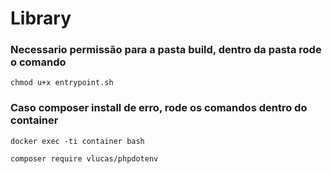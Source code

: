 # Library 

### Necessario permissão para a pasta build, dentro da pasta rode o comando
```
chmod u+x entrypoint.sh
```

### Caso composer install de erro, rode os comandos dentro do container
```
docker exec -ti container bash
```

```
composer require vlucas/phpdotenv
```

